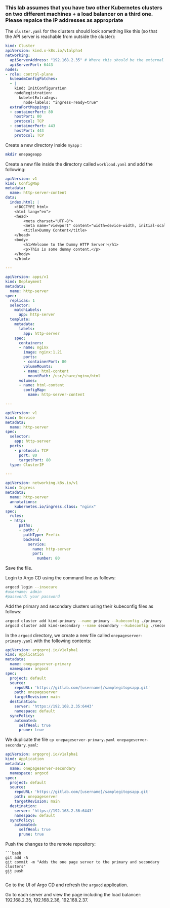 ### This lab assumes that you have two other Kubernetes clusters on two different machines + a load balancer on a third one. Please repalce the IP addresses as appropriate

The `cluster.yaml` for the clusters should look something like this (so that the API server is reachable from outside the cluster):

   ```yaml
   kind: Cluster
   apiVersion: kind.x-k8s.io/v1alpha4
   networking:
     apiServerAddress: "192.168.2.35" # Where this should be the external IP address of the virtual machine
     apiServerPort: 6443
   nodes:
   - role: control-plane
     kubeadmConfigPatches:
     - |
       kind: InitConfiguration
       nodeRegistration:
         kubeletExtraArgs:
           node-labels: "ingress-ready=true"
     extraPortMappings:
     - containerPort: 80
       hostPort: 80
       protocol: TCP
     - containerPort: 443
       hostPort: 443
       protocol: TCP
   ```

Create a new directory inside `myapp` :

   ````bash
   mkdir onepageapp
   ````

Create a new file inside the directory called `workload.yaml` and add the following:

   ```yaml
   apiVersion: v1
   kind: ConfigMap
   metadata:
     name: http-server-content
   data:
     index.html: |
       <!DOCTYPE html>
       <html lang="en">
       <head>
           <meta charset="UTF-8">
           <meta name="viewport" content="width=device-width, initial-scale=1.0">
           <title>Dummy Content</title>
       </head>
       <body>
           <h1>Welcome to the Dummy HTTP Server!</h1>
           <p>This is some dummy content.</p>
       </body>
       </html>
   
   ---
   
   apiVersion: apps/v1
   kind: Deployment
   metadata:
     name: http-server
   spec:
     replicas: 1
     selector:
       matchLabels:
         app: http-server
     template:
       metadata:
         labels:
           app: http-server
       spec:
         containers:
         - name: nginx
           image: nginx:1.21
           ports:
           - containerPort: 80
           volumeMounts:
           - name: html-content
             mountPath: /usr/share/nginx/html
         volumes:
         - name: html-content
           configMap:
             name: http-server-content
   
   ---
   
   apiVersion: v1
   kind: Service
   metadata:
     name: http-server
   spec:
     selector:
       app: http-server
     ports:
       - protocol: TCP
         port: 80
         targetPort: 80
     type: ClusterIP
   
   ---
   
   apiVersion: networking.k8s.io/v1
   kind: Ingress
   metadata:
     name: http-server
     annotations:
       kubernetes.io/ingress.class: "nginx"
   spec:
     rules:
     - http:
         paths:
         - path: /
           pathType: Prefix
           backend:
             service:
               name: http-server
               port:
                 number: 80
   ```

Save the file.

Login to Argo CD using the command line as follows:

   ```bash
   argocd login --insecure
   #username: admin
   #password: your password
   ```

Add the primary and secondary clusters using their kubeconfig files as follows:

   ```bash
   argocd cluster add kind-primary --name primary --kubeconfig ./primary
   argocd cluster add kind-secondary --name secondary --kubeconfig ./secondary
   ```

In the `argocd` directory, we create a new file called `onepageserver-primary.yaml` with the following contents:

   ```yaml
   apiVersion: argoproj.io/v1alpha1
   kind: Application
   metadata:
     name: onepageserver-primary
     namespace: argocd
   spec:
     project: default
     source:
       repoURL: 'https://gitlab.com/[username]/samplegitopsapp.git'
       path: onepageserver
       targetRevision: main
     destination:
       server: 'https://192.168.2.35:6443'
       namespace: default
     syncPolicy:
       automated:
         selfHeal: true
         prune: true
   ```

We duplicate the file `cp onepageserver-primary.yaml onepageserver-secondary.yaml`:

   ```yaml
   apiVersion: argoproj.io/v1alpha1
   kind: Application
   metadata:
     name: onepageserver-secondary
     namespace: argocd
   spec:
     project: default
     source:
       repoURL: 'https://gitlab.com/[username]/samplegitopsapp.git'
       path: onepageserver
       targetRevision: main
     destination:
       server: 'https://192.168.2.36:6443'
       namespace: default
     syncPolicy:
       automated:
         selfHeal: true
         prune: true
   ```

Push the changes to the remote repository:

    ```bash
    git add -A
    git commit -m "Adds the one page server to the primary and secondary clusters"
    git push
    ```

Go to the UI of Argo CD and refresh the `argocd` application.

Go to each server and view the page including the load balancer: 192.168.2.35, 192.168.2.36, 192.168.2.37.
